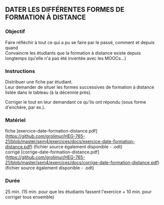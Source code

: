 ## DATER LES DIFFÉRENTES FORMES DE FORMATION À DISTANCE

### Objectif
Faire réfléchir à tout ce qui a pu se faire par le passé, comment et depuis quand   
Convaincre les étudiants que la formation à distance existe depuis longtemps (qu'elle n'a pas été inventée avec les MOOCs...)   

### Instructions
Distribuer une fiche par étudiant.   
Leur demander de situer les formes successives de formation à distance listée dans le tableau (à la décennie près).   

Corriger le tout en leur demandant ce qu'ils ont répondu (sous forme d'enchère, par ex.).   

### Matériel
fiche [exercice-date-formation-distance.pdf] (https://github.com/grolimur/HEG-765-21/blob/master/sem4/exercices/docs/exercice-date-formation-distance.pdf) (fichier source également disponible - .odt)   
corrigé [corrige-date-formation-distance.pdf] (https://github.com/grolimur/HEG-765-21/blob/master/sem4/exercices/docs/corrige-date-formation-distance.pdf) (fichier source également disponible - .odt)   

### Durée
25 min. (15 min. pour que les étudiants fassent l'exercice + 10 min. pour corriger tous ensemble)
